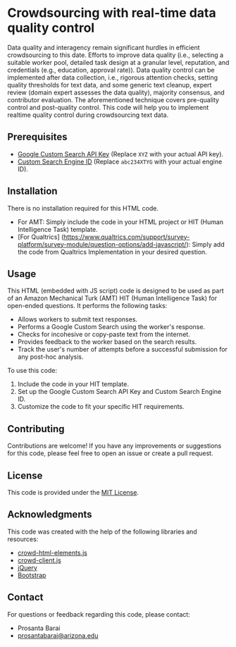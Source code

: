 # Crowdsourcing with real-time data quality control
Data quality and interagency remain significant hurdles in efficient crowdsourcing to this date. Efforts to improve data quality  (i.e., selecting a suitable worker pool, detailed task design at a granular level, reputation, and credentials (e.g., education, approval rate)). Data quality control can be implemented after data collection, i.e., rigorous attention checks, setting quality thresholds for text data, and some generic text cleanup, expert review (domain expert assesses the data quality), majority consensus, and contributor evaluation. The aforementioned technique covers pre-quality control and post-quality control. This code will help you to implement realtime quality control during crowdsourcing text data.

## Prerequisites

- [Google Custom Search API Key](https://developers.google.com/custom-search/docs/tutorial/creatingcse) (Replace `XYZ` with your actual API key).
- [Custom Search Engine ID](https://developers.google.com/custom-search/docs/tutorial/creatingcse) (Replace `abc234XTYG` with your actual engine ID).

## Installation

There is no installation required for this HTML code. 
- For AMT: Simply include the code in your HTML project or HIT (Human Intelligence Task) template.
- [For Qualtrics] (https://www.qualtrics.com/support/survey-platform/survey-module/question-options/add-javascript/): Simply add the code from Qualtrics Implementation in your desired question. 

## Usage

This HTML (embedded with JS script) code is designed to be used as part of an Amazon Mechanical Turk (AMT) HIT (Human Intelligence Task) for open-ended questions. It performs the following tasks:

- Allows workers to submit text responses.
- Performs a Google Custom Search using the worker's response.
- Checks for incohesive or copy-paste text from the internet.
- Provides feedback to the worker based on the search results.
- Track the user's number of attempts before a successful submission for any post-hoc analysis.

To use this code:
1. Include the code in your HIT template.
2. Set up the Google Custom Search API Key and Custom Search Engine ID.
3. Customize the code to fit your specific HIT requirements.

## Contributing

Contributions are welcome! If you have any improvements or suggestions for this code, please feel free to open an issue or create a pull request.

## License

This code is provided under the [MIT License](LICENSE).

## Acknowledgments

This code was created with the help of the following libraries and resources:

- [crowd-html-elements.js](https://assets.crowd.aws/crowd-html-elements.js)
- [crowd-client.js](https://assets.crowd.aws/crowd-client.js)
- [jQuery](https://jquery.com/)
- [Bootstrap](https://getbootstrap.com/)

## Contact

For questions or feedback regarding this code, please contact:

- Prosanta Barai
- prosantabarai@arizona.edu

